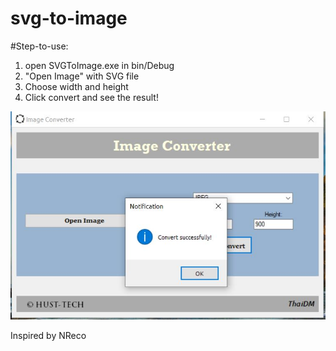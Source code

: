 # svg-to-image


#Step-to-use:

  1. open SVGToImage.exe in bin/Debug
  2. "Open Image" with SVG file
  3. Choose width and height 
  4. Click convert and see the result!
 
![demo](https://github.com/thaidmfinnick/svg-to-image/blob/main/demo.jpg)

Inspired by NReco
